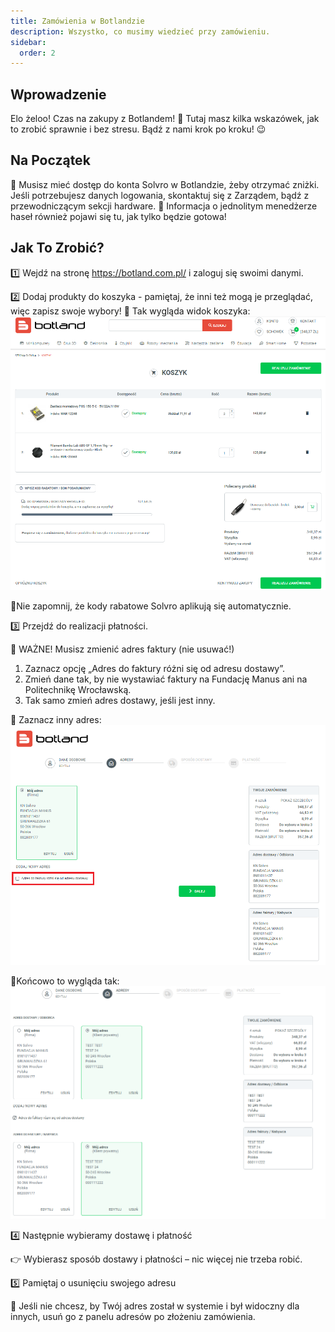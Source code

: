 ```yaml
---
title: Zamówienia w Botlandzie
description: Wszystko, co musimy wiedzieć przy zamówieniu.
sidebar:
  order: 2
---
```


## Wprowadzenie

Elo żeloo!
Czas na zakupy z Botlandem! 🎉 Tutaj masz kilka wskazówek, jak to zrobić sprawnie i bez stresu. Bądź z nami krok po kroku! 😉

## Na Początek

🔑 Musisz mieć dostęp do konta Solvro w Botlandzie, żeby otrzymać zniżki. Jeśli potrzebujesz danych logowania, skontaktuj się z Zarządem, bądź z przewodniczącym sekcji hardware. 🌟 Informacja o jednolitym menedżerze haseł również pojawi się tu, jak tylko będzie gotowa!

## Jak To Zrobić?

1️⃣ Wejdź na stronę https://botland.com.pl/ i zaloguj się swoimi danymi.

2️⃣ Dodaj produkty do koszyka - pamiętaj, że inni też mogą je przeglądać, więc zapisz swoje wybory!
📌 Tak wygląda widok koszyka:
![alt text](../../../../assets/hardware/zamowienia/koszyk.png)

📌Nie zapomnij, że kody rabatowe Solvro aplikują się automatycznie.

3️⃣ Przejdź do realizacji płatności.

🚨 WAŻNE! Musisz zmienić adres faktury (nie usuwać!)

1. Zaznacz opcję „Adres do faktury różni się od adresu dostawy”.
2. Zmień dane tak, by nie wystawiać faktury na Fundację Manus ani na Politechnikę Wrocławską.
3. Tak samo zmień adres dostawy, jeśli jest inny.

📌 Zaznacz inny adres:
![alt text](../../../../assets/hardware/zamowienia/adres-faktury.png)

📌Końcowo to wygląda tak:
![alt text](../../../../assets/hardware/zamowienia/dodane-adresy.png)

4️⃣ Następnie wybieramy dostawę i płatność

👉 Wybierasz sposób dostawy i płatności – nic więcej nie trzeba robić.

5️⃣ Pamiętaj o usunięciu swojego adresu

📌 Jeśli nie chcesz, by Twój adres został w systemie i był widoczny dla innych, usuń go z panelu adresów po złożeniu zamówienia.
